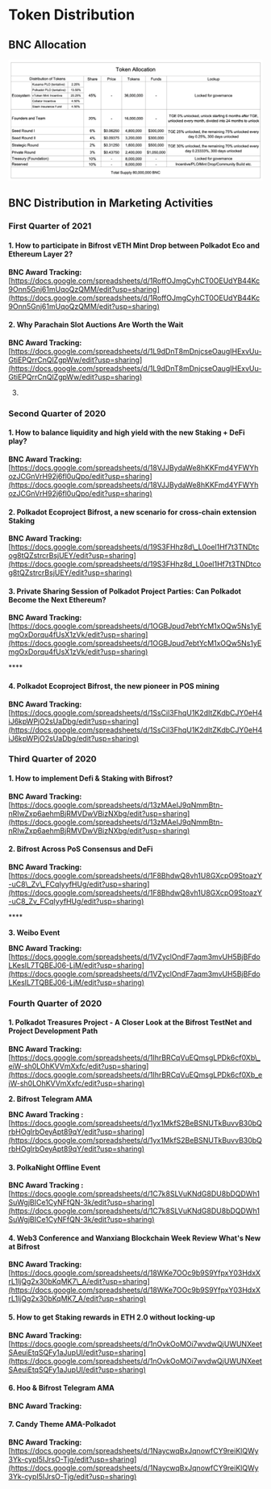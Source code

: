# Token Distribution

## BNC Allocation

![](../.gitbook/assets/bnc-distribution.png)

## BNC Distribution in Marketing Activities

### First Quarter of 2021

#### **1.** How to participate in Bifrost vETH Mint Drop between Polkadot Eco and Ethereum Layer 2?

**BNC Award Tracking:** [https://docs.google.com/spreadsheets/d/1RoffOJmgCyhCT0OEUdYB44Kc9Onn5Gnj61mUqoQzQMM/edit?usp=sharing](https://docs.google.com/spreadsheets/d/1RoffOJmgCyhCT0OEUdYB44Kc9Onn5Gnj61mUqoQzQMM/edit?usp=sharing)



#### 2. Why Parachain Slot Auctions Are Worth the Wait

**BNC Award Tracking:** [https://docs.google.com/spreadsheets/d/1L9dDnT8mDnjcseOaugIHExvUu-GtiEPQrrCnQlZgpWw/edit?usp=sharing](https://docs.google.com/spreadsheets/d/1L9dDnT8mDnjcseOaugIHExvUu-GtiEPQrrCnQlZgpWw/edit?usp=sharing)



3. 















### Second Quarter of 2020

#### 1. How to balance liquidity and high yield with the new Staking + DeFi play?

**BNC Award Tracking:** [https://docs.google.com/spreadsheets/d/18VJJBydaWe8hKKFmd4YFWYhozJCGnVrH92j6fl0uQpo/edit?usp=sharing](https://docs.google.com/spreadsheets/d/18VJJBydaWe8hKKFmd4YFWYhozJCGnVrH92j6fl0uQpo/edit?usp=sharing)



#### 2. Polkadot Ecoproject Bifrost, a new scenario for cross-chain extension Staking

**BNC Award Tracking:** [https://docs.google.com/spreadsheets/d/19S3FHhz8d\_L0oel1Hf7t3TNDtcog8tQZstrcrBsjUEY/edit?usp=sharing](https://docs.google.com/spreadsheets/d/19S3FHhz8d_L0oel1Hf7t3TNDtcog8tQZstrcrBsjUEY/edit?usp=sharing)

#### 

#### **3.** Private Sharing Session of Polkadot Project Parties: Can Polkadot Become the Next Ethereum?

**BNC Award Tracking:** [https://docs.google.com/spreadsheets/d/1OGBJpud7ebtYcM1xOQw5Ns1yEmgOxDorqu4fUsX1zVk/edit?usp=sharing](https://docs.google.com/spreadsheets/d/1OGBJpud7ebtYcM1xOQw5Ns1yEmgOxDorqu4fUsX1zVk/edit?usp=sharing)

\*\*\*\*

#### 4. Polkadot Ecoproject Bifrost, the new pioneer in POS mining   

**BNC Award Tracking:** [https://docs.google.com/spreadsheets/d/1SsCil3FhqU1K2dItZKdbCJY0eH4iJ6kpWPjO2sUaDbg/edit?usp=sharing](https://docs.google.com/spreadsheets/d/1SsCil3FhqU1K2dItZKdbCJY0eH4iJ6kpWPjO2sUaDbg/edit?usp=sharing)



### Third Quarter of 2020

#### **1.** How to implement Defi & Staking with Bifrost?

**BNC Award Tracking:**               [https://docs.google.com/spreadsheets/d/13zMAeIJ9qNmmBtn-nRIwZxp6aehmBjRMVDwVBizNXbg/edit?usp=sharing](https://docs.google.com/spreadsheets/d/13zMAeIJ9qNmmBtn-nRIwZxp6aehmBjRMVDwVBizNXbg/edit?usp=sharing)



#### **2.** Bifrost Across PoS Consensus and DeFi

**BNC Award Tracking:** [https://docs.google.com/spreadsheets/d/1F8BhdwQ8vh1U8GXcpO9StoazY-uC8\_Zv\_FCqIyyfHUg/edit?usp=sharing](https://docs.google.com/spreadsheets/d/1F8BhdwQ8vh1U8GXcpO9StoazY-uC8_Zv_FCqIyyfHUg/edit?usp=sharing)

\*\*\*\*

**3. Weibo Event** 

**BNC Award Tracking:** [https://docs.google.com/spreadsheets/d/1VZyclOndF7aqm3mvUH5BjBFdoLKesIL7TQBEJ06-LjM/edit?usp=sharing](https://docs.google.com/spreadsheets/d/1VZyclOndF7aqm3mvUH5BjBFdoLKesIL7TQBEJ06-LjM/edit?usp=sharing)



### Fourth Quarter of 2020

#### **1.** Polkadot Treasures Project - A Closer Look at the Bifrost TestNet and Project Development Path

**BNC Award Tracking:** [https://docs.google.com/spreadsheets/d/1IhrBRCqVuEQmsgLPDk6cf0Xb\_eiW-sh0LOhKVVmXxfc/edit?usp=sharing](https://docs.google.com/spreadsheets/d/1IhrBRCqVuEQmsgLPDk6cf0Xb_eiW-sh0LOhKVVmXxfc/edit?usp=sharing)



**2. Bifrost Telegram AMA**

**BNC Award Tracking :** [https://docs.google.com/spreadsheets/d/1yx1MkfS2BeBSNUTkBuvvB30bQrbHOglrbOeyApt89qY/edit?usp=sharing](https://docs.google.com/spreadsheets/d/1yx1MkfS2BeBSNUTkBuvvB30bQrbHOglrbOeyApt89qY/edit?usp=sharing)



#### 3. PolkaNight Offline Event

**BNC Award Tracking :** [https://docs.google.com/spreadsheets/d/1C7k8SLVuKNdG8DU8bDQDWh1SuWgjBICe1CyNFfQN-3k/edit?usp=sharing](https://docs.google.com/spreadsheets/d/1C7k8SLVuKNdG8DU8bDQDWh1SuWgjBICe1CyNFfQN-3k/edit?usp=sharing)



#### 4. Web3 Conference and Wanxiang Blockchain Week Review What's New at Bifrost

**BNC Award Tracking:** [https://docs.google.com/spreadsheets/d/18WKe7OOc9b9S9YfpxY03HdxXrL1ljQg2x30bKqMK7\_A/edit?usp=sharing](https://docs.google.com/spreadsheets/d/18WKe7OOc9b9S9YfpxY03HdxXrL1ljQg2x30bKqMK7_A/edit?usp=sharing)



#### 5. How to get Staking rewards in ETH 2.0 without locking-up

**BNC Award Tracking:** [https://docs.google.com/spreadsheets/d/1nOvkOoMOi7wvdwQjUWUNXeetSAeuiEtqSQFy1aJupUI/edit?usp=sharing](https://docs.google.com/spreadsheets/d/1nOvkOoMOi7wvdwQjUWUNXeetSAeuiEtqSQFy1aJupUI/edit?usp=sharing)



#### 6. Hoo & Bifrost Telegram AMA

**BNC Award Tracking:**



#### 7. Candy Theme AMA-Polkadot

**BNC Award Tracking:** [https://docs.google.com/spreadsheets/d/1NaycwqBxJqnowfCY9reiKlQWy3Yk-cypI5IJrsO-Tjg/edit?usp=sharing](https://docs.google.com/spreadsheets/d/1NaycwqBxJqnowfCY9reiKlQWy3Yk-cypI5IJrsO-Tjg/edit?usp=sharing)

